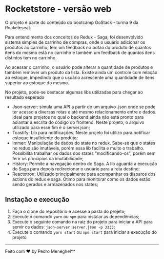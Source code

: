 # Rocketstore - versão web

O projeto é parte do conteúdo do bootcamp GoStack - turma 9 da Rocketeseat.

Para entendimento dos conceitos de Redux - Saga, foi desenvolvido sistema simples de carrinho de compras, onde o usuário adicionar os produtos ao carrinho, tem um feedback no botão do produto de quantos itens do mesmo está no carrinho e também um feedback de quantos itens distintos tem no carrinho.

Ao acessar o carrinho, o usuário pode alterar a quantidade de produtos e também remover um produto da lista. Existe ainda um controle com relação ao estoque, impedindo que o usuário acrescente uma quantidade de itens superior ao estoque do mesmo.

No projeto, pode-se destacar algumas libs utilizadas para chegar ao resultado esperado

 - Json-server: simula uma API a partir de um arquivo .json onde se pode ter acesso a diversas rotas e até mesmo relacionamento entre o dados. Ideal para projetos no qual o backend ainda não está pronto para adiantar a escrita do código do frontend. Neste projeto, o arquivo utilizado para esse fim é o server.json;
 - Toastify: Lib para notificações. Neste projeto foi utilizo para notificar estoque insuficiente do produto;
 - Immer: Manipulação de dados do state no redux. Sabe-se que o states no redux são imutáveis, porém essa lib facilita e muito o trabalho. Possibilita trabalhar os dados dos states "modificando-os", porém sem ferir os princípios da imutabilidade;
 - History: Permite a navegação dentro do Saga. A lib aguarda a execução do Saga para depois redirecionar o usuário para a rota destino;
 - Reactotron: Utilizado principalmente para acompanhar os disparos dos actions do redux e saga. Ótimo para monitorar como os dados estão sendo gerados e armazenados nos states;

## Instação e execução

 1. Faça o clone do repositório e acesse a pasta do projeto;
 2. Execute o comando `yarn` ou `npm` para instalar as dependências;
 3. Execute o seguinte comando na raiz do projeto para iniciar a API para servir os dados: `json-server server.json -p 3333`;
 4. Execute o comando `yarn start` ou `npm start` para iniciar a execução do projeto

---
Feito com ♥ by Pedro Meneghel**

